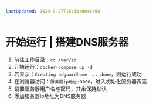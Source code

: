```yaml
---
lastUpdated: 2024-9-27T18:10:00+8:00
---
```


# 开始运行 | 搭建DNS服务器

1. 前往工作目录：```cd /var/ad```
2. 开始运行：```docker-compose up -d```
3. 若显示：```Creating adguardhome ... done```，则运行成功
4. 在浏览器访问：```服务器ip地址:3000```，进入初始化服务器页面
5. 设置服务器用户名与密码，其余保持默认
6. 添加服务器ip地址为DNS服务器